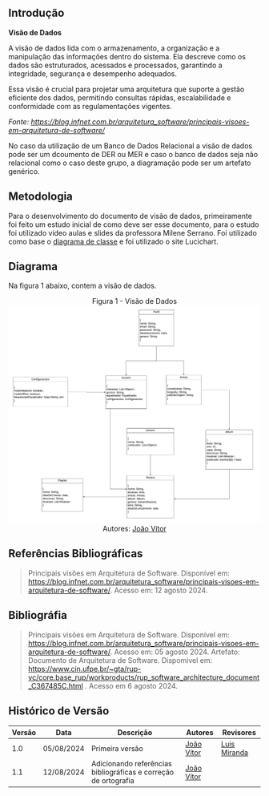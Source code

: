 ## Introdução

__Visão de Dados__

A visão de dados lida com o armazenamento, a organização e a manipulação das informações dentro do sistema. Ela descreve como os dados são estruturados, acessados e processados, garantindo a integridade, segurança e desempenho adequados.

Essa visão é crucial para projetar uma arquitetura que suporte a gestão eficiente dos dados, permitindo consultas rápidas, escalabilidade e conformidade com as regulamentações vigentes.

*Fonte: https://blog.infnet.com.br/arquitetura_software/principais-visoes-em-arquitetura-de-software/*

No caso da utilização de um Banco de Dados Relacional a visão de dados pode ser um dcoumento de DER ou MER e caso o banco de dados seja não relacional como o caso deste grupo, a diagramação pode ser um artefato genérico.

## Metodologia

Para o desenvolvimento do documento de visão de dados, primeiramente foi feito um estudo inicial de como deve ser esse documento, para o estudo foi utilizado video aulas e slides da professora Milene Serrano. Foi utilizado como base o  [diagrama de classe](https://unbarqdsw2024-1.github.io/2024.1_G2_My_Music/Modelagem/diagramaClasses/) e foi utilizado o site Lucichart.

## Diagrama 

Na figura 1 abaixo, contem a visão de dados.

<center>

Figura 1 - Visão de Dados
![Figura 1](../Assets/visaoDados.png)
Autores: [João Vítor](https://github.com/Jvsoutomaior)

</center>

## Referências Bibliográficas
> Principais visões em Arquitetura de Software. Disponível em: <https://blog.infnet.com.br/arquitetura_software/principais-visoes-em-arquitetura-de-software/>. Acesso em: 12 agosto 2024.

## Bibliográfia

> Principais visões em Arquitetura de Software. Disponível em: <https://blog.infnet.com.br/arquitetura_software/principais-visoes-em-arquitetura-de-software/>. Acesso em: 05 agosto 2024.
> Artefato: Documento de Arquitetura de Software. Dispomivel em: https://www.cin.ufpe.br/~gta/rup-vc/core.base_rup/workproducts/rup_software_architecture_document_C367485C.html . Acesso em 6 agosto 2024.

## Histórico de Versão

| Versão | Data       | Descrição                                               | Autores                        | Revisores |
| ------ | ---------- | ------------------------------------------------------- | ------------------------------ | --------- |
| 1.0 | 05/08/2024 | Primeira versão | [João Vítor](https://github.com/Jvsoutomaior) | [Luis Miranda](https://github.com/LuisMiranda10) |
| 1.1 | 12/08/2024 | Adicionando referências bibliográficas e correção de ortografia | [João Vítor](https://github.com/Jvsoutomaior) ||